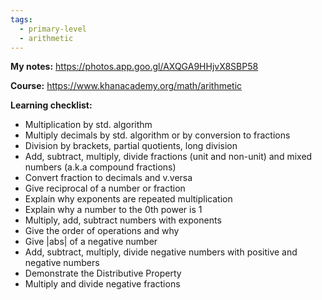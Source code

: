 ```yaml
---
tags:
  - primary-level
  - arithmetic
---
```


**My notes:**
https://photos.app.goo.gl/AXQGA9HHjvX8SBP58

**Course:**
https://www.khanacademy.org/math/arithmetic

**Learning checklist:**
- Multiplication by std. algorithm
- Multiply decimals by std. algorithm or by conversion to fractions
- Division by brackets, partial quotients, long division
- Add, subtract, multiply, divide fractions (unit and non-unit) and mixed numbers (a.k.a compound fractions)
- Convert fraction to decimals and v.versa
- Give reciprocal of a number or fraction
- Explain why exponents are repeated multiplication
- Explain why a number to the 0th power is 1
- Multiply, add, subtract numbers with exponents
- Give the order of operations and why
- Give |abs| of a negative number
- Add, subtract, multiply, divide negative numbers with positive and negative numbers
- Demonstrate the Distributive Property
- Multiply and divide negative fractions

